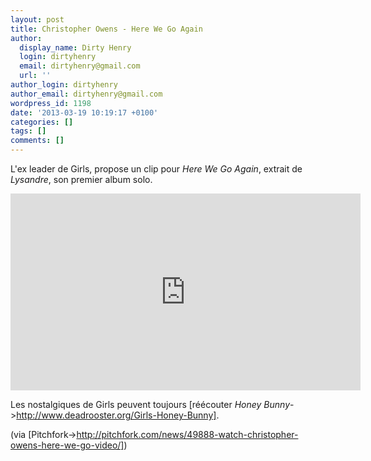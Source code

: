 ```yaml
---
layout: post
title: Christopher Owens - Here We Go Again
author:
  display_name: Dirty Henry
  login: dirtyhenry
  email: dirtyhenry@gmail.com
  url: ''
author_login: dirtyhenry
author_email: dirtyhenry@gmail.com
wordpress_id: 1198
date: '2013-03-19 10:19:17 +0100'
categories: []
tags: []
comments: []
---
```

L'ex leader de Girls, propose un clip pour *Here We Go Again*, extrait de *Lysandre*, son premier album solo.

<iframe width="560" height="315" src="http://www.youtube.com/embed/QWba2_HxpjQ" frameborder="0" allowfullscreen></iframe>

Les nostalgiques de Girls peuvent toujours [réécouter *Honey Bunny*->http://www.deadrooster.org/Girls-Honey-Bunny].

(via [Pitchfork->http://pitchfork.com/news/49888-watch-christopher-owens-here-we-go-video/])
